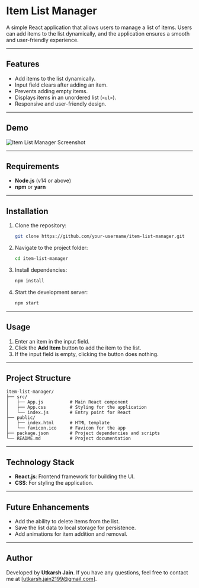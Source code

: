 # Item List Manager

A simple React application that allows users to manage a list of items. Users can add items to the list dynamically, and the application ensures a smooth and user-friendly experience.

---

## Features

- Add items to the list dynamically.
- Input field clears after adding an item.
- Prevents adding empty items.
- Displays items in an unordered list (`<ul>`).
- Responsive and user-friendly design.

---

## Demo

![Item List Manager Screenshot](./screenshot.png)

---

## Requirements

- **Node.js** (v14 or above)
- **npm** or **yarn**

---

## Installation

1. Clone the repository:
   ```bash
   git clone https://github.com/your-username/item-list-manager.git
   ```

2. Navigate to the project folder:
   ```bash
   cd item-list-manager
   ```

3. Install dependencies:
   ```bash
   npm install
   ```

4. Start the development server:
   ```bash
   npm start
   ```

---

## Usage

1. Enter an item in the input field.
2. Click the **Add Item** button to add the item to the list.
3. If the input field is empty, clicking the button does nothing.

---

## Project Structure

```
item-list-manager/
├── src/
│   ├── App.js          # Main React component
│   ├── App.css         # Styling for the application
│   └── index.js        # Entry point for React
├── public/
│   ├── index.html      # HTML template
│   └── favicon.ico     # Favicon for the app
├── package.json        # Project dependencies and scripts
└── README.md           # Project documentation
```

---

## Technology Stack

- **React.js**: Frontend framework for building the UI.
- **CSS**: For styling the application.

---

## Future Enhancements

- Add the ability to delete items from the list.
- Save the list data to local storage for persistence.
- Add animations for item addition and removal.

---

## Author

Developed by **Utkarsh Jain**. If you have any questions, feel free to contact me at [utkarsh.jain2199@gmail.com].
